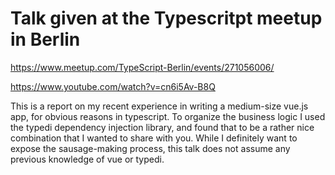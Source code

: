 
Talk given at the Typescritpt meetup in Berlin
==============================================

https://www.meetup.com/TypeScript-Berlin/events/271056006/

https://www.youtube.com/watch?v=cn6i5Av-B8Q

This is a report on my recent experience in writing a medium-size
vue.js app, for obvious reasons in typescript. To organize the
business logic I used the typedi dependency injection library, and
found that to be a rather nice combination that I wanted to share with
you. While I definitely want to expose the sausage-making process,
this talk does not assume any previous knowledge of vue or typedi.
